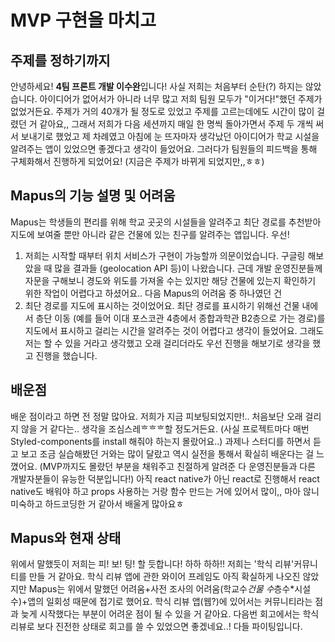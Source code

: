 # MVP 구현을 마치고

## 주제를 정하기까지
안녕하세요! **4팀 프론트 개발 이수완**입니다! 사실 저희는 처음부터 순탄(?) 하지는 않았습니다. 아이디어가 없어서가 아니라 너무 많고 저희 팀원 모두가 "이거다!"했던 주제가 없었거든요. 
주제가 거의 40개가 될 정도로 있었고 주제를 고르는데에도 시간이 많이 걸렸던 거 같아요,, 그래서 저희가 다음 세션까지 매일 한 명씩 돌아가면서 주제 두 개씩 써서 보내기로 했었고 제 차례였고 아침에 눈 뜨자마자 생각났던 아이디어가 학교 시설을 알려주는 앱이 있었으면 좋겠다고 생각이 들었어요. 
그러다가 팀원들의 피드백을 통해 구체화해서 진행하게 되었어요! (지금은 주제가 바뀌게 되었지만,,ㅎㅎ)

## Mapus의 기능 설명 및 어려움
Mapus는 학생들의 편리를 위해 학교 곳곳의 시설들을 알려주고 최단 경로를 추천받아 지도에 보여줄 뿐만 아니라 같은 건물에 있는 친구를 알려주는 앱입니다.
우선! 
1. 저희는 시작할 때부터 위치 서비스가 구현이 가능할까 의문이었습니다. 구글링 해보았을 때 많을 결과들 (geolocation API 등)이 나왔습니다.
근데 개발 운영진분들께 자문을 구해보니 경도와 위도를 가져올 수는 있지만 해당 건물에 있는지 확인하기 위한 작업이 어렵다고 하셨어요..
다음 Mapus의 어려움 중 하나였던 건 
2. 최단 경로를 지도에 표시하는 것이었어요. 
최단 경로를 표시하기 위해선 건물 내에서 층단 이동 (예를 들어 이대 포스코관 4층에서 종합과학관 B2층으로 가는 경로)를 지도에서 표시하고 걸리는 시간을 알려주는 것이 어렵다고 생각이 들었어요. 
그래도 저는 할 수 있을 거라고 생각했고 오래 걸리더라도 우선 진행을 해보기로 생각을 했고 진행을 했습니다.

## 배운점
배운 점이라고 하면 전 정말 많아요. 저희가 지금 피보팅되었지만!.. 처음보단 오래 걸리지 않을 거 같다는.. 생각을 조심스레ᄒᄒᄒ할 정도거든요.
(사실 프로젝트마다 매번 Styled-components를 install 해줘야 하는지 몰랐어요..)
과제나 스터디를 하면서 듣고 보고 조금 실습해봤던 거와는 많이 달랐고 역시 실전을 통해서 확실히 배운다는 걸 느꼈어요. 
(MVP까지도 몰랐던 부분을 채워주고 친절하게 알려준 다 운영진분들과 다른 개발자분들이 유능한 덕분입니다!)
아직 react native가 아닌 react로 진행해서 react native도 배워야 하고 props 사용하는 거랑 함수 만드는 거에 있어서 
많이,, 마아 않니 미숙하고 하드코딩한 거 같아서 배울게 많아요ㅎ

## Mapus와 현재 상태
위에서 말했듯이 저희는 피! 보! 팅! 할 듯합니다! 하하 하하!! 저희는 '학식 리뷰'커뮤니티를 만들 거 같아요. 
학식 리뷰 앱에 관한 와이어 프레임도 아직 확실하게 나오진 않았지만 Mapus는 위에서 말했던 어려움+사전 조사의 어려움(학교수*건물 수*층수*시설수)+앱의 일회성
때문에 접기로 했어요. 학식 리뷰 앱(웹?)에 있어서는 커뮤니티라는 점과 늦게 시작했다는 부분이 어려운 점이 될 수 있을 거 같아요. 
다음번 회고에서는 학식리뷰로 보다 진전한 상태로 회고를 쓸 수 있었으면 좋겠네요..! 다들 파이팅입니다.
